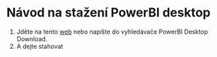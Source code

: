 # Návod na stažení PowerBI desktop

1) Jděte na tento [web](https://powerbi.microsoft.com/en-us/downloads/) nebo napište do vyhledávače PowerBI Desktop Download.
2) A dejte stahovat